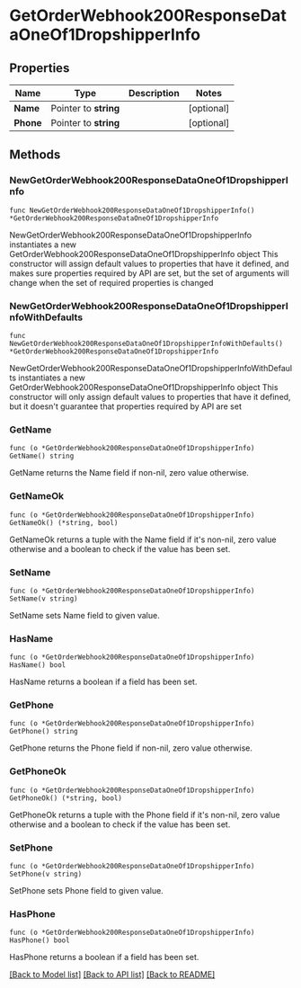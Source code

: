 # GetOrderWebhook200ResponseDataOneOf1DropshipperInfo

## Properties

Name | Type | Description | Notes
------------ | ------------- | ------------- | -------------
**Name** | Pointer to **string** |  | [optional] 
**Phone** | Pointer to **string** |  | [optional] 

## Methods

### NewGetOrderWebhook200ResponseDataOneOf1DropshipperInfo

`func NewGetOrderWebhook200ResponseDataOneOf1DropshipperInfo() *GetOrderWebhook200ResponseDataOneOf1DropshipperInfo`

NewGetOrderWebhook200ResponseDataOneOf1DropshipperInfo instantiates a new GetOrderWebhook200ResponseDataOneOf1DropshipperInfo object
This constructor will assign default values to properties that have it defined,
and makes sure properties required by API are set, but the set of arguments
will change when the set of required properties is changed

### NewGetOrderWebhook200ResponseDataOneOf1DropshipperInfoWithDefaults

`func NewGetOrderWebhook200ResponseDataOneOf1DropshipperInfoWithDefaults() *GetOrderWebhook200ResponseDataOneOf1DropshipperInfo`

NewGetOrderWebhook200ResponseDataOneOf1DropshipperInfoWithDefaults instantiates a new GetOrderWebhook200ResponseDataOneOf1DropshipperInfo object
This constructor will only assign default values to properties that have it defined,
but it doesn't guarantee that properties required by API are set

### GetName

`func (o *GetOrderWebhook200ResponseDataOneOf1DropshipperInfo) GetName() string`

GetName returns the Name field if non-nil, zero value otherwise.

### GetNameOk

`func (o *GetOrderWebhook200ResponseDataOneOf1DropshipperInfo) GetNameOk() (*string, bool)`

GetNameOk returns a tuple with the Name field if it's non-nil, zero value otherwise
and a boolean to check if the value has been set.

### SetName

`func (o *GetOrderWebhook200ResponseDataOneOf1DropshipperInfo) SetName(v string)`

SetName sets Name field to given value.

### HasName

`func (o *GetOrderWebhook200ResponseDataOneOf1DropshipperInfo) HasName() bool`

HasName returns a boolean if a field has been set.

### GetPhone

`func (o *GetOrderWebhook200ResponseDataOneOf1DropshipperInfo) GetPhone() string`

GetPhone returns the Phone field if non-nil, zero value otherwise.

### GetPhoneOk

`func (o *GetOrderWebhook200ResponseDataOneOf1DropshipperInfo) GetPhoneOk() (*string, bool)`

GetPhoneOk returns a tuple with the Phone field if it's non-nil, zero value otherwise
and a boolean to check if the value has been set.

### SetPhone

`func (o *GetOrderWebhook200ResponseDataOneOf1DropshipperInfo) SetPhone(v string)`

SetPhone sets Phone field to given value.

### HasPhone

`func (o *GetOrderWebhook200ResponseDataOneOf1DropshipperInfo) HasPhone() bool`

HasPhone returns a boolean if a field has been set.


[[Back to Model list]](../README.md#documentation-for-models) [[Back to API list]](../README.md#documentation-for-api-endpoints) [[Back to README]](../README.md)


